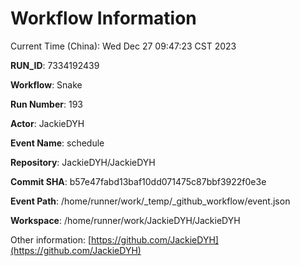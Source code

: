 # Workflow Information

Current Time (China): Wed Dec 27 09:47:23 CST 2023  

**RUN_ID**: 7334192439  

**Workflow**: Snake  

**Run Number**: 193  

**Actor**: JackieDYH  

**Event Name**: schedule  

**Repository**: JackieDYH/JackieDYH  

**Commit SHA**: b57e47fabd13baf10dd071475c87bbf3922f0e3e  

**Event Path**: /home/runner/work/_temp/_github_workflow/event.json  

**Workspace**: /home/runner/work/JackieDYH/JackieDYH  

Other information: [https://github.com/JackieDYH](https://github.com/JackieDYH)
